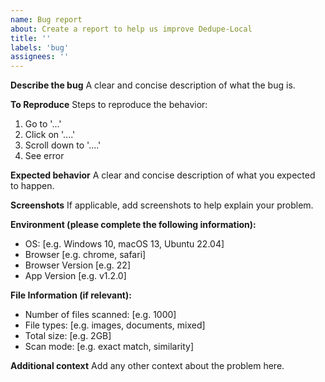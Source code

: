 ```yaml
---
name: Bug report
about: Create a report to help us improve Dedupe-Local
title: ''
labels: 'bug'
assignees: ''
---
```


**Describe the bug**
A clear and concise description of what the bug is.

**To Reproduce**
Steps to reproduce the behavior:
1. Go to '...'
2. Click on '....'
3. Scroll down to '....'
4. See error

**Expected behavior**
A clear and concise description of what you expected to happen.

**Screenshots**
If applicable, add screenshots to help explain your problem.

**Environment (please complete the following information):**
 - OS: [e.g. Windows 10, macOS 13, Ubuntu 22.04]
 - Browser [e.g. chrome, safari]
 - Browser Version [e.g. 22]
 - App Version [e.g. v1.2.0]

**File Information (if relevant):**
 - Number of files scanned: [e.g. 1000]
 - File types: [e.g. images, documents, mixed]
 - Total size: [e.g. 2GB]
 - Scan mode: [e.g. exact match, similarity]

**Additional context**
Add any other context about the problem here.